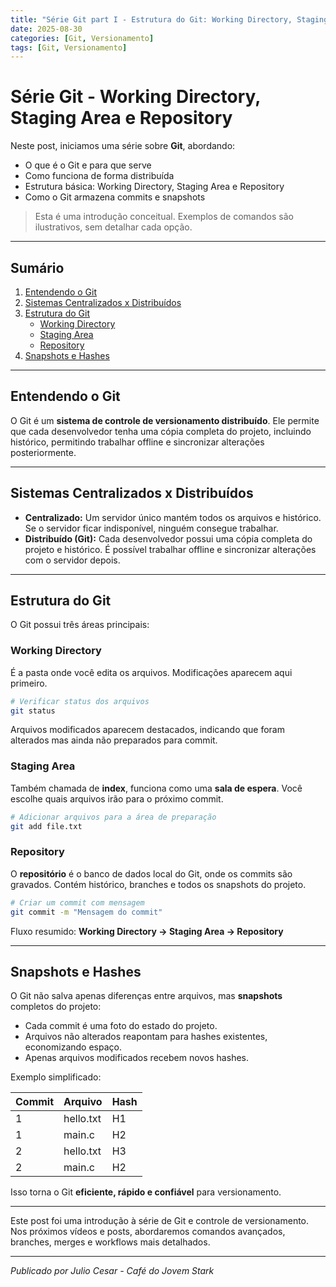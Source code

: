 ```yaml
---
title: "Série Git part I - Estrutura do Git: Working Directory, Staging Area e Repository"
date: 2025-08-30
categories: [Git, Versionamento]
tags: [Git, Versionamento]
---
```


# Série Git - Working Directory, Staging Area e Repository

Neste post, iniciamos uma série sobre **Git**, abordando:

- O que é o Git e para que serve
- Como funciona de forma distribuída
- Estrutura básica: Working Directory, Staging Area e Repository
- Como o Git armazena commits e snapshots

> Esta é uma introdução conceitual. Exemplos de comandos são ilustrativos, sem detalhar cada opção.

---

## Sumário

1. [Entendendo o Git](#entendendo-o-git)
2. [Sistemas Centralizados x Distribuídos](#sistemas-centralizados-x-distribuidos)
3. [Estrutura do Git](#estrutura-do-git)
   - [Working Directory](#working-directory)
   - [Staging Area](#staging-area)
   - [Repository](#repository)
4. [Snapshots e Hashes](#snapshots-e-hashes)

---

## Entendendo o Git

O Git é um **sistema de controle de versionamento distribuído**. Ele permite que cada desenvolvedor tenha uma cópia completa do projeto, incluindo histórico, permitindo trabalhar offline e sincronizar alterações posteriormente.

---

## Sistemas Centralizados x Distribuídos

- **Centralizado:** Um servidor único mantém todos os arquivos e histórico. Se o servidor ficar indisponível, ninguém consegue trabalhar.
- **Distribuído (Git):** Cada desenvolvedor possui uma cópia completa do projeto e histórico. É possível trabalhar offline e sincronizar alterações com o servidor depois.

---

## Estrutura do Git

O Git possui três áreas principais:

### Working Directory

É a pasta onde você edita os arquivos. Modificações aparecem aqui primeiro.

```bash
# Verificar status dos arquivos
git status
```

Arquivos modificados aparecem destacados, indicando que foram alterados mas ainda não preparados para commit.

### Staging Area

Também chamada de **index**, funciona como uma **sala de espera**. Você escolhe quais arquivos irão para o próximo commit.

```bash
# Adicionar arquivos para a área de preparação
git add file.txt
```

### Repository

O **repositório** é o banco de dados local do Git, onde os commits são gravados. Contém histórico, branches e todos os snapshots do projeto.

```bash
# Criar um commit com mensagem
git commit -m "Mensagem do commit"
```

Fluxo resumido: **Working Directory → Staging Area → Repository**

---

## Snapshots e Hashes

O Git não salva apenas diferenças entre arquivos, mas **snapshots** completos do projeto:

- Cada commit é uma foto do estado do projeto.
- Arquivos não alterados reapontam para hashes existentes, economizando espaço.
- Apenas arquivos modificados recebem novos hashes.

Exemplo simplificado:

| Commit | Arquivo       | Hash  |
|--------|---------------|-------|
| 1      | hello.txt     | H1    |
| 1      | main.c        | H2    |
| 2      | hello.txt     | H3    |
| 2      | main.c        | H2    |  ← main.c não mudou, reaponta para H2

Isso torna o Git **eficiente, rápido e confiável** para versionamento.

---

Este post foi uma introdução à série de Git e controle de versionamento. Nos próximos vídeos e posts, abordaremos comandos avançados, branches, merges e workflows mais detalhados.

---

*Publicado por Julio Cesar - Café do Jovem Stark*
